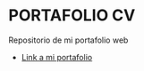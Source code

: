 # PORTAFOLIO CV

Repositorio de mi portafolio web

- [Link a mi portafolio](https://luisadriannu.github.io/portafolio-web/portafolio_cv)
